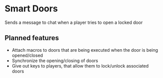 # Smart Doors
Sends a message to chat when a player tries to open a locked door

## Planned features
- Attach macros to doors that are being executed when the door is being opened/closed
- Synchronize the opening/closing of doors
- Give out keys to players, that allow them to lock/unlock associated doors
